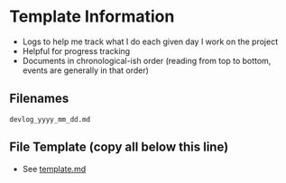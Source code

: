 # Template Information

- Logs to help me track what I do each given day I work on the project
- Helpful for progress tracking
- Documents in chronological-ish order (reading from top to bottom, events are generally in that order)

## Filenames

`devlog_yyyy_mm_dd.md`

## File Template (copy all below this line)

- See [template.md](template.md)

